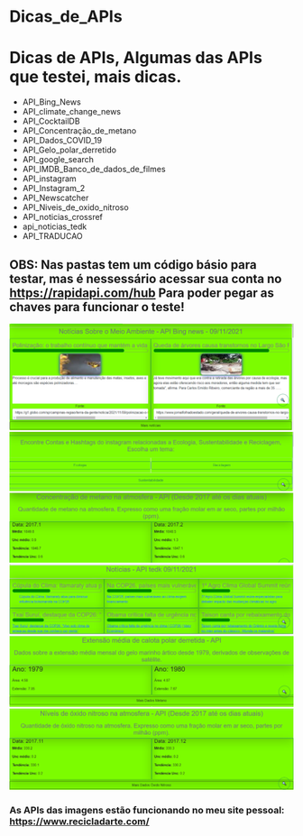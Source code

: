 # Dicas_de_APIs
 
<h1>Dicas de APIs, Algumas das APIs que testei, mais dicas.</h1>

<ul>
    <li>API_Bing_News</li>
    <li>API_climate_change_news</li>
    <li>API_CocktailDB</li>
    <li>API_Concentração_de_metano</li>
    <li>API_Dados_COVID_19</li>
    <li>API_Gelo_polar_derretido</li>
    <li>API_google_search</li>
    <li>API_IMDB_Banco_de_dados_de_filmes</li>
    <li>API_instagram</li>
    <li>API_Instagram_2</li>
    <li>API_Newscatcher</li>
    <li>API_Niveis_de_oxido_nitroso</li>
    <li>API_noticias_crossref</li>
    <li>api_noticias_tedk</li>
    <li>API_TRADUCAO</li>
</ul>

<h2>OBS: Nas pastas tem um código básio para testar, mas é nessessário acessar sua conta no <a href="https://rapidapi.com/hub">https://rapidapi.com/hub</a> Para poder pegar as chaves para funcionar o teste!</h2>
<img src="img/API_Bibg_news.PNG">
<img src="img/API_instagram.PNG">
<img src="img/API_metano.PNG">
<img src="img/API_tedk.PNG">
<img src="img/Calota_Polar.PNG">
<img src="img/oxido_nitroso.PNG">

<h3>As APIs das imagens estão funcionando no meu site pessoal: <a href="https://www.recicladarte.com/">https://www.recicladarte.com/</a></h3>






